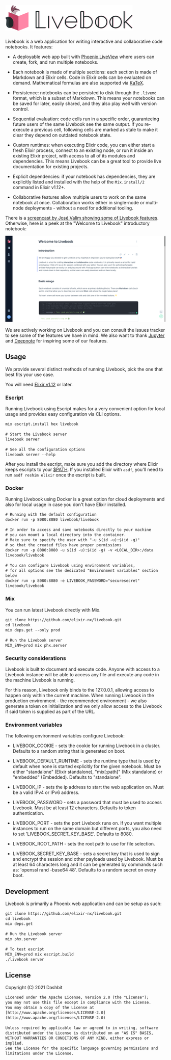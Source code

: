 <h1><img src="https://github.com/elixir-nx/livebook/raw/main/priv/static/images/logo-with-text.png" alt="Livebook" width="400"></h1>

Livebook is a web application for writing interactive and collaborative code notebooks. It features:

  * A deployable web app built with [Phoenix LiveView](https://github.com/phoenixframework/phoenix_live_view) where users can create, fork, and run multiple notebooks.

  * Each notebook is made of multiple sections: each section is made of Markdown and Elixir cells. Code in Elixir cells can be evaluated on demand. Mathematical formulas are also supported via [KaTeX](https://katex.org/).

  * Persistence: notebooks can be persisted to disk through the `.livemd` format, which is a subset of Markdown. This means your notebooks can be saved for later, easily shared, and they also play well with version control.

  * Sequential evaluation: code cells run in a specific order, guaranteeing future users of the same Livebook see the same output. If you re-execute a previous cell, following cells are marked as stale to make it clear they depend on outdated notebook state.

  * Custom runtimes: when executing Elixir code, you can either start a fresh Elixir process, connect to an existing node, or run it inside an existing Elixir project, with access to all of its modules and dependencies. This means Livebook can be a great tool to provide live documentation for existing projects.

  * Explicit dependencies: if your notebook has dependencies, they are explicitly listed and installed with the help of the `Mix.install/2` command in Elixir v1.12+.

  * Collaborative features allow multiple users to work on the same notebook at once. Collaboration works either in single-node or multi-node deployments - without a need for additional tooling.

There is a [screencast by José Valim showing some of Livebook features](https://www.youtube.com/watch?v=RKvqc-UEe34). Otherwise, here is a peek at the "Welcome to Livebook" introductory notebook:

![Screenshot](https://github.com/elixir-nx/livebook/raw/main/.github/imgs/welcome.png)

We are actively working on Livebook and you can consult the issues tracker to see some of the features we have in mind. We also want to thank [Jupyter](https://jupyter.org/) and [Deepnote](https://deepnote.com/) for inspiring some of our features.

## Usage

We provide several distinct methods of running Livebook,
pick the one that best fits your use case.

You will need [Elixir v1.12](https://elixir-lang.org/install.html) or later.

### Escript

Running Livebook using Escript makes for a very convenient option
for local usage and provides easy configuration via CLI options.

```shell
mix escript.install hex livebook

# Start the Livebook server
livebook server

# See all the configuration options
livebook server --help
```

After you install the escript, make sure you add the directory where
Elixir keeps escripts to your [$PATH](https://en.wikipedia.org/wiki/PATH_(variable)).
If you installed Elixir with `asdf`, you'll need to run `asdf reshim elixir`
once the escript is built.

### Docker

Running Livebook using Docker is a great option for cloud deployments
and also for local usage in case you don't have Elixir installed.

```shell
# Running with the default configuration
docker run -p 8080:8080 livebook/livebook

# In order to access and save notebooks directly to your machine
# you can mount a local directory into the container.
# Make sure to specify the user with "-u $(id -u):$(id -g)"
# so that the created files have proper permissions
docker run -p 8080:8080 -u $(id -u):$(id -g) -v <LOCAL_DIR>:/data livebook/livebook

# You can configure Livebook using environment variables,
# for all options see the dedicated "Environment variables" section below
docker run -p 8080:8080 -e LIVEBOOK_PASSWORD="securesecret" livebook/livebook
```

### Mix

You can run latest Livebook directly with Mix.

```shell
git clone https://github.com/elixir-nx/livebook.git
cd livebook
mix deps.get --only prod

# Run the Livebook server
MIX_ENV=prod mix phx.server
```

### Security considerations

Livebook is built to document and execute code. Anyone with access to a Livebook instance will be able to access any file and execute any code in the machine Livebook is running.

For this reason, Livebook only binds to the 127.0.0.1, allowing access to happen only within the current machine. When running Livebook in the production environment - the recommended environment - we also generate a token on initialization and we only allow access to the Livebook if said token is supplied as part of the URL.

### Environment variables
<!-- Environment variables -->

The following environment variables configure Livebook:

  * LIVEBOOK_COOKIE - sets the cookie for running Livebook in a cluster.
    Defaults to a random string that is generated on boot.

  * LIVEBOOK_DEFAULT_RUNTIME - sets the runtime type that is used
    by default when none is started explicitly for the given notebook.
    Must be either "standalone" (Elixir standalone), "mix[:path]" (Mix standalone)
    or "embedded" (Embedded). Defaults to "standalone".

  * LIVEBOOK_IP - sets the ip address to start the web application on. Must be a valid IPv4 or IPv6 address.

  * LIVEBOOK_PASSWORD - sets a password that must be used to access Livebook. Must be at least 12 characters. Defaults to token authentication.

  * LIVEBOOK_PORT - sets the port Livebook runs on. If you want multiple instances to run on the same domain but different ports, you also need to set 'LIVEBOOK_SECRET_KEY_BASE'. Defaults to 8080.

  * LIVEBOOK_ROOT_PATH - sets the root path to use for file selection.

  * LIVEBOOK_SECRET_KEY_BASE - sets a secret key that is used to sign and encrypt the session and other payloads used by Livebook. Must be at least 64 characters long and it can be generated by commands such as: 'openssl rand -base64 48'. Defaults to a random secret on every boot.

<!-- Environment variables -->

## Development

Livebook is primarily a Phoenix web application and can be setup as such:

```shell
git clone https://github.com/elixir-nx/livebook.git
cd livebook
mix deps.get

# Run the Livebook server
mix phx.server

# To test escript
MIX_ENV=prod mix escript.build
./livebook server
```

## License

Copyright (C) 2021 Dashbit

    Licensed under the Apache License, Version 2.0 (the "License");
    you may not use this file except in compliance with the License.
    You may obtain a copy of the License at [http://www.apache.org/licenses/LICENSE-2.0](http://www.apache.org/licenses/LICENSE-2.0)

    Unless required by applicable law or agreed to in writing, software
    distributed under the License is distributed on an "AS IS" BASIS,
    WITHOUT WARRANTIES OR CONDITIONS OF ANY KIND, either express or implied.
    See the License for the specific language governing permissions and
    limitations under the License.
